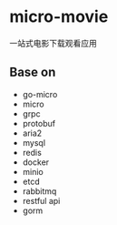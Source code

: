 # micro-movie
一站式电影下载观看应用

## Base on
* go-micro
* micro
* grpc
* protobuf
* aria2
* mysql
* redis
* docker
* minio
* etcd
* rabbitmq
* restful api
* gorm
